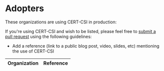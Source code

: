 <!--
Copyright © 2022-2023 Dell Inc., or its subsidiaries. All Rights Reserved.

Licensed under the Apache License, Version 2.0 (the "License");
you may not use this file except in compliance with the License.
You may obtain a copy of the License at
   
    http://www.apache.org/licenses/LICENSE-2.0

Unless required by applicable law or agreed to in writing, software
distributed under the License is distributed on an "AS IS" BASIS,
WITHOUT WARRANTIES OR CONDITIONS OF ANY KIND, either express or implied.
See the License for the specific language governing permissions and
limitations under the License.
-->
# Adopters

These organizations are using CERT-CSI in production:

If you're using CERT-CSI and wish to be listed, please feel free to
[submit a pull request](<LINK_TO_CREATE_PULL_REQUEST>) using the following guidelines:

* Add a reference (link to a public blog post, video, slides, etc) mentioning the use of CERT-CSI

| Organization | Reference |
| ------------ | --------- |
